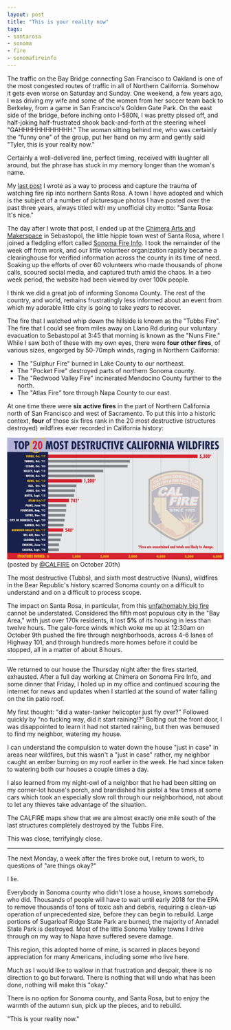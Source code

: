 ```yaml
---
layout: post
title: "This is your reality now"
tags:
- santarosa
- sonoma
- fire
- sonomafireinfo
---
```


The traffic on the Bay Bridge connecting San Francisco to Oakland is one of the
most congested routes of traffic in all of Northern California. Somehow it gets
even worse on Saturday and Sunday. One weekend, a few years ago, I was driving my wife
and some of the women from her soccer team back to Berkeley, from a game in
San Francisco's Golden Gate Park. On the east side of the bridge, before
inching onto I-580N, I was pretty pissed off, and half-joking half-frustrated
shook back-and-forth at the steering wheel "GAHHHHHHHHHHHH." The woman sitting
behind me, who was certainly the "funny one" of the group, put her hand on my
arm and gently said "Tyler, this is your reality now."

Certainly a well-delivered line, perfect timing, received with laughter all around, but
the phrase has stuck in my memory longer than the woman's name.


My [last post](/2017/10/09/fire-coming-down-the-mountain.html) I wrote as a way
to process and capture the trauma of watching fire rip into northern Santa
Rosa. A town I have adopted and which is the subject of a number of picturesque
photos I have posted over the past three years, always titled with my
unofficial city motto: "Santa Rosa: It's nice."

The day after I wrote that post, I ended up at the [Chimera Arts and
Makerspace](http://chimeraarts.org) in Sebastopol, the little hippie town west
of Santa Rosa, where I joined a fledgling effort called [Sonoma Fire
Info](http://sonomafireinfo.org). I took the remainder of the week off from
work, and our little volunteer organization rapidly became a clearinghouse for
verified information across the county in its time of need. Soaking up the
efforts of over 60 volunteers who made thousands of phone calls, scoured social
media, and captured truth amid the chaos. In a two week period, the website had
been viewed by over 100k people.

I think we did a great job of informing Sonoma County. The rest of the country,
and world, remains frustratingly less informed about an event from which my adorable
little city is going to take _years_ to recover.

The fire that I watched whip down the hillside is known as the "Tubbs
Fire". The fire that I could see from miles away on Llano Rd during our
voluntary evacuation to Sebastopol at 3:45 that morning is known as the "Nuns
Fire." While I saw both of these with my own eyes, there were **four other
fires**, of various sizes, engorged by 50-70mph winds, raging in Northern
California:

* The "Sulphur Fire" burned in Lake County to our northeast.
* The "Pocket Fire" destroyed parts of northern Sonoma county.
* The "Redwood Valley Fire" incinerated Mendocino County further to the north.
* The "Atlas Fire" tore through Napa County to our east.

At one time there were **six active fires** in the part of Northern California north of
San Francisco and west of Sacramento. To put this into a historic context,
**four** of those six fires rank in the 20 most destructive (structures destroyed)
wildfires ever recorded in California history:

![The 20 most destructive fires](/images/post-images/your-reality-now/destructive-fires.jpg)
(posted by [@CALFIRE](https://twitter.com/CAL_FIRE/status/921441414981885952/photo/1) on October 20th)


The most destructive (Tubbs), and sixth most destructive (Nuns), wildfires in
the Bear Republic's history scarred Sonoma county on a difficult to understand
and on a difficult to process scope.

The impact on Santa Rosa, in particular, from this [unfathomably big fire](https://twitter.com/agentdero/status/921609069810532353)
cannot be understated. Considered the fifth most populous city in the "Bay
Area," with just over 170k residents, it lost **5%** of its housing in less than
twelve hours. The gale-force winds which woke me up at 12:30am on October 9th
pushed the fire through neighborhoods, across 4-6 lanes of Highway 101, and
through hundreds more homes before it could be stopped, all in a matter of
about 8 hours.

---

We returned to our house the Thursday night after the fires started, exhausted.
After a full day working at Chimera on Sonoma Fire Info, and some dinner that
Friday, I holed up in my office and continued scouring the internet for news
and updates when I startled at the sound of water falling on the tin patio roof.

My first thought: "did a water-tanker helicopter just fly over?" Followed
quickly by "no fucking way, did it start raining!?" Bolting out the front door,
I was disappointed to learn it had not started raining, but then was bemused to
find my neighbor, watering my house.

I can understand the compulsion to water down the house "just in case" in areas
near wildfires, but this wasn't a "just in case" rather, my neighbor caught an
ember burning on my roof earlier in the week. He had since taken to watering both our
houses a couple times a day.

I also learned from my night-owl of a neighbor that he had been sitting on my
corner-lot house's porch, and brandished his pistol a few times at some cars
which took an especially slow roll through our neighborhood, not about to let
any thieves take advantage of the situation.

The CALFIRE maps show that we are almost exactly one mile south of the last
structures completely destroyed by the Tubbs Fire.

This was close, terrifyingly close.

---

The next Monday, a week after the fires broke out, I return to work, to
questions of "are things okay?"

I lie.


Everybody in Sonoma county who didn't lose a house, knows somebody who did.
Thousands of people will have to wait until early 2018 for the EPA to remove
thousands of tons of toxic ash and debris, requiring a clean-up operation of
unprecedented size, before they can begin to rebuild. Large portions of
Sugarloaf Ridge State Park are burned, the majority of Annadel State Park is
destroyed. Most of the little Sonoma Valley towns I drive through on my way to
Napa have suffered severe damage.

This region, this adopted home of mine, is scarred in places beyond appreciation
for many Americans, including some who live here.


Much as I would like to wallow in that frustration and despair, there is no
direction to go but forward.  There is nothing that will undo what has been
done, nothing will make this "okay."

There is no option for Sonoma county, and Santa Rosa, but to enjoy the warmth
of the autumn sun, pick up the pieces, and to rebuild.

"This is your reality now."
